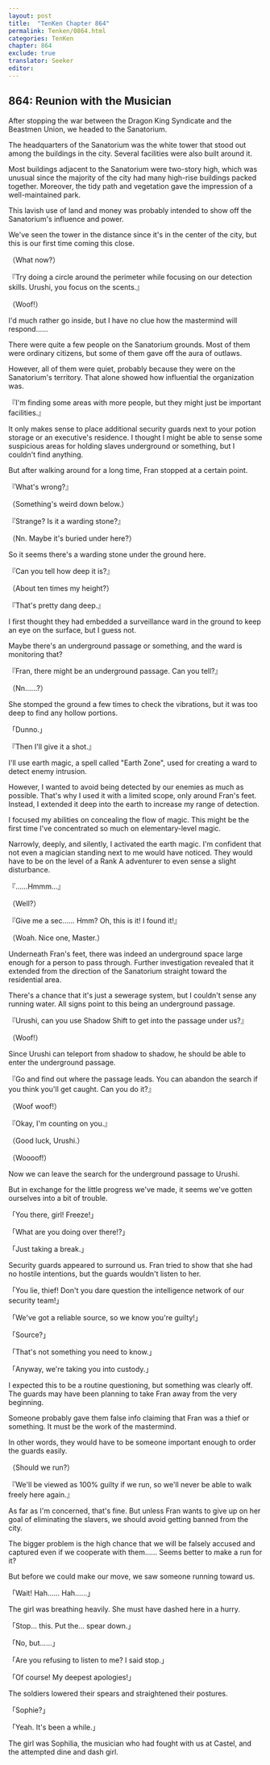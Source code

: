 ```yaml
---
layout: post
title:  "TenKen Chapter 864"
permalink: Tenken/0864.html
categories: TenKen
chapter: 864
exclude: true
translator: Seeker
editor: 
---
```

<h2>864: Reunion with the Musician</h2>

 After stopping the war between the Dragon King Syndicate and the Beastmen Union, we headed to the Sanatorium.

 The headquarters of the Sanatorium was the white tower that stood out among the buildings in the city. Several facilities were also built around it.

 Most buildings adjacent to the Sanatorium were two-story high, which was unusual since the majority of the city had many high-rise buildings packed together. Moreover, the tidy path and vegetation gave the impression of a well-maintained park.

 This lavish use of land and money was probably intended to show off the Sanatorium's influence and power.

 We've seen the tower in the distance since it's in the center of the city, but this is our first time coming this close.

（What now?）

『Try doing a circle around the perimeter while focusing on our detection skills. Urushi, you focus on the scents.』

（Woof!）

 I'd much rather go inside, but I have no clue how the mastermind will respond……

 There were quite a few people on the Sanatorium grounds. Most of them were ordinary citizens, but some of them gave off the aura of outlaws.

 However, all of them were quiet, probably because they were on the Sanatorium's territory. That alone showed how influential the organization was.

『I'm finding some areas with more people, but they might just be important facilities.』

 It only makes sense to place additional security guards next to your potion storage or an executive's residence. I thought I might be able to sense some suspicious areas for holding slaves underground or something, but I couldn't find anything.

 But after walking around for a long time, Fran stopped at a certain point.

『What's wrong?』

（Something's weird down below.）

『Strange? Is it a warding stone?』

（Nn. Maybe it's buried under here?）

 So it seems there's a warding stone under the ground here.

『Can you tell how deep it is?』

（About ten times my height?）

『That's pretty dang deep.』

 I first thought they had embedded a surveillance ward in the ground to keep an eye on the surface, but I guess not.

 Maybe there's an underground passage or something, and the ward is monitoring that?

『Fran, there might be an underground passage. Can you tell?』

（Nn……?）

 She stomped the ground a few times to check the vibrations, but it was too deep to find any hollow portions.

「Dunno.」

『Then I'll give it a shot.』

 I'll use earth magic, a spell called "Earth Zone", used for creating a ward to detect enemy intrusion.

 However, I wanted to avoid being detected by our enemies as much as possible. That's why I used it with a limited scope, only around Fran's feet. Instead, I extended it deep into the earth to increase my range of detection.

 I focused my abilities on concealing the flow of magic. This might be the first time I've concentrated so much on elementary-level magic.

 Narrowly, deeply, and silently, I activated the earth magic. I'm confident that not even a magician standing next to me would have noticed. They would have to be on the level of a Rank A adventurer to even sense a slight disturbance.

『……Hmmm…』

（Well?）

『Give me a sec…… Hmm? Oh, this is it! I found it!』

（Woah. Nice one, Master.）

 Underneath Fran's feet, there was indeed an underground space large enough for a person to pass through. Further investigation revealed that it extended from the direction of the Sanatorium straight toward the residential area.

 There's a chance that it's just a sewerage system, but I couldn't sense any running water. All signs point to this being an underground passage.

『Urushi, can you use Shadow Shift to get into the passage under us?』

（Woof!）

 Since Urushi can teleport from shadow to shadow, he should be able to enter the underground passage.

『Go and find out where the passage leads. You can abandon the search if you think you'll get caught. Can you do it?』

（Woof woof!）

『Okay, I'm counting on you.』

（Good luck, Urushi.）

（Woooof!）

 Now we can leave the search for the underground passage to Urushi.

 But in exchange for the little progress we've made, it seems we've gotten ourselves into a bit of trouble.

「You there, girl! Freeze!」

「What are you doing over there!?」

「Just taking a break.」

 Security guards appeared to surround us. Fran tried to show that she had no hostile intentions, but the guards wouldn't listen to her.

「You lie, thief! Don't you dare question the intelligence network of our security team!」

「We've got a reliable source, so we know you're guilty!」

「Source?」

「That's not something you need to know.」

「Anyway, we're taking you into custody.」

 I expected this to be a routine questioning, but something was clearly off. The guards may have been planning to take Fran away from the very beginning.

 Someone probably gave them false info claiming that Fran was a thief or something. It must be the work of the mastermind.

 In other words, they would have to be someone important enough to order the guards easily.

（Should we run?）

『We'll be viewed as 100% guilty if we run, so we'll never be able to walk freely here again.』

 As far as I'm concerned, that's fine. But unless Fran wants to give up on her goal of eliminating the slavers, we should avoid getting banned from the city.

 The bigger problem is the high chance that we will be falsely accused and captured even if we cooperate with them…… Seems better to make a run for it?

 But before we could make our move, we saw someone running toward us.

「Wait! Hah…… Hah……」

 The girl was breathing heavily. She must have dashed here in a hurry. 

「Stop… this. Put the… spear down.」

「No, but……」

「Are you refusing to listen to me? I said stop.」

「Of course! My deepest apologies!」

 The soldiers lowered their spears and straightened their postures.

「Sophie?」

「Yeah. It's been a while.」

 The girl was Sophilia, the musician who had fought with us at Castel, and the attempted dine and dash girl.



